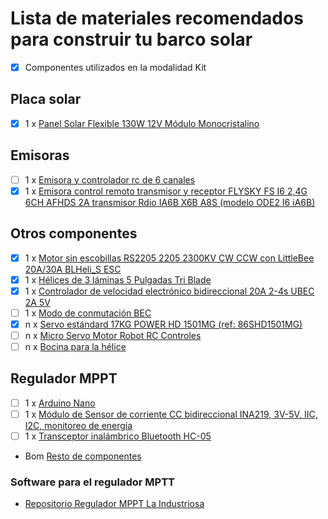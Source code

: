 # Lista de materiales recomendados para construir tu barco solar

- [x] Componentes utilizados en la modalidad Kit

## Placa solar
- [x] 1 x [Panel Solar Flexible 130W 12V Módulo Monocristalino](https://www.amazon.es/gp/product/B08L7K1SFL/ref=ox_sc_act_title_5?smid=A1X24PMZYWVYTH&psc=1)

## Emisoras
- [ ] 1 x [Emisora y controlador rc de 6 canales](https://a.aliexpress.com/_EvFvpCd)
- [x] 1 x [Emisora control remoto transmisor y receptor FLYSKY FS I6 2,4G 6CH AFHDS 2A transmisor Rdio IA6B X6B A8S (modelo ODE2 I6 iA6B)](https://es.aliexpress.com/item/1005007244922524.html)

## Otros componentes
- [x] 1 x [Motor sin escobillas RS2205 2205 2300KV CW CCW con LittleBee 20A/30A BLHeli_S ESC](https://es.aliexpress.com/item/1005006996192222.html)
- [x] 1 x [Hélices de 3 láminas 5 Pulgadas Tri Blade](https://www.amazon.es/gp/product/B078K4ND63/ref=ox_sc_act_title_9?smid=A6D9AD6XD84K0&psc=1)
- [x] 1 x [Controlador de velocidad electrónico bidireccional 20A 2-4s UBEC 2A 5V](https://es.aliexpress.com/item/32946233151.html)
- [ ] 1 x [Modo de conmutación BEC ](https://www.amazon.es/gp/product/B09NX4RXD4/ref=ox_sc_act_title_7?smid=AJ6CMROSR7B9Z&psc=1)
- [x] n x [Servo estándard 17KG POWER HD 1501MG (ref: 86SHD1501MG)](https://todohobby.net/es/servos-y-accesorios/17328-servo-stand-17kg-014seg-6v-1501mg-2086150117025.html)
- [ ] n x [Micro Servo Motor Robot RC Controles](https://www.amazon.es/gp/product/B07S3V9FXV/ref=ox_sc_act_title_2?smid=A3U34M6U9EFE6U&psc=1)
- [ ] n x [Bocina para la hélice](https://es.aliexpress.com/item/4000621589106.html?spm=a2g0o.order_list.order_list_main.15.21ef194dQzQo75&gatewayAdapt=glo2esp)

## Regulador MPPT
- [ ] 1 x [Arduino Nano](https://store.arduino.cc/products/arduino-nano)
- [ ] 1 x [Módulo de Sensor de corriente CC bidireccional INA219, 3V-5V, IIC, I2C, monitoreo de energía](https://es.aliexpress.com/item/33047166203.html)
- [ ] 1 x [Transceptor inalámbrico Bluetooth HC-05](https://es.aliexpress.com/item/1005002168332848.html?)
- Bom [Resto de componentes](https://www.regatasolarbalears.org/ibom.html)
### Software para el regulador MPTT
- [Repositorio Regulador MPPT La Industriosa](https://github.com/aindustriosa/Solar_MPPT_board)


